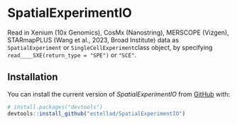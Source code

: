 # SpatialExperimentIO
Read in Xenium (10x Genomics), CosMx (Nanostring), MERSCOPE (Vizgen), STARmapPLUS (Wang et al., 2023, Broad Institute) data as `SpatialExperiment` or `SingleCellExperiment`class object, by specifying `read____SXE(return_type = "SPE")` or `"SCE"`.

## Installation

You can install the current version of *SpatialExperimentIO* from
[GitHub](https://github.com/estellad/SpatialExperimentIO) with:

``` r
# install.packages("devtools")
devtools::install_github("estellad/SpatialExperimentIO")
```
